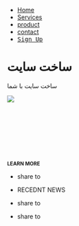 <!DOCTYPE html>
<html lang="en">
<head>
    <link rel="stylesheet" href="xdblog.css">
    <link rel="stylesheet" href="https://cdn.jsdelivr.net/npm/@fortawesome/fontawesome-free@5.15.4/css/fontawesome.min.css">
    <meta charset="UTF-8">
    <meta http-equiv="X-UA-Compatible" content="IE=edge">
    <meta name="viewport" content="width=device-width, initial-scale=1.0">
    <title>new blogxd</title>
</head>
<body>
    <dir class="container">
<div>
<ul>
<li><a href="#">Home</a></li>
<li><a href="#">Services</a></li>
<li><a href="#">product</a></li>
<li><a href="#"> contact </a></li>
<li><a href="https://blogxd.github.io" class="signup-btn"><samp> Sign Up</a> </samp></li>
</ul>

</div>
<div class="banner">
<div class="app-text">
 <h1>ساخت سایت</h1>
 <p>ساخت سایت با شما </p>
</div>


</div>

</div>
<div class="app-picture">
<img src="https://faradars.org/wp-content/uploads/2016/06/fvrbt94084-svg.svg">


</div>
<br>
<br>
<br><br><br>
<br>
<br><br>

<div class="play-btn">
<div class="play-btn-inner">
       


</div>
<small><b>LEARN MORE</b></small>
<div class="quick-links">
<ul>
<li><p>share to</p></li>
<li><p>RECEDNT NEWS</p></li>
<li><p>share to</p></li>
<li><p>share to</p></li>
    
</u>
    
</div>
</body>
</html>
